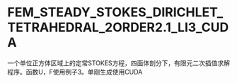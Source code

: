 # FEM_STEADY_STOKES_DIRICHLET_TETRAHEDRAL_2ORDER2.1_LI3_CUDA
一个单位正方体区域上的定常STOKES方程，四面体剖分下，有限元二次插值求解程序。函数U，F使用例子3。单刚生成使用CUDA
